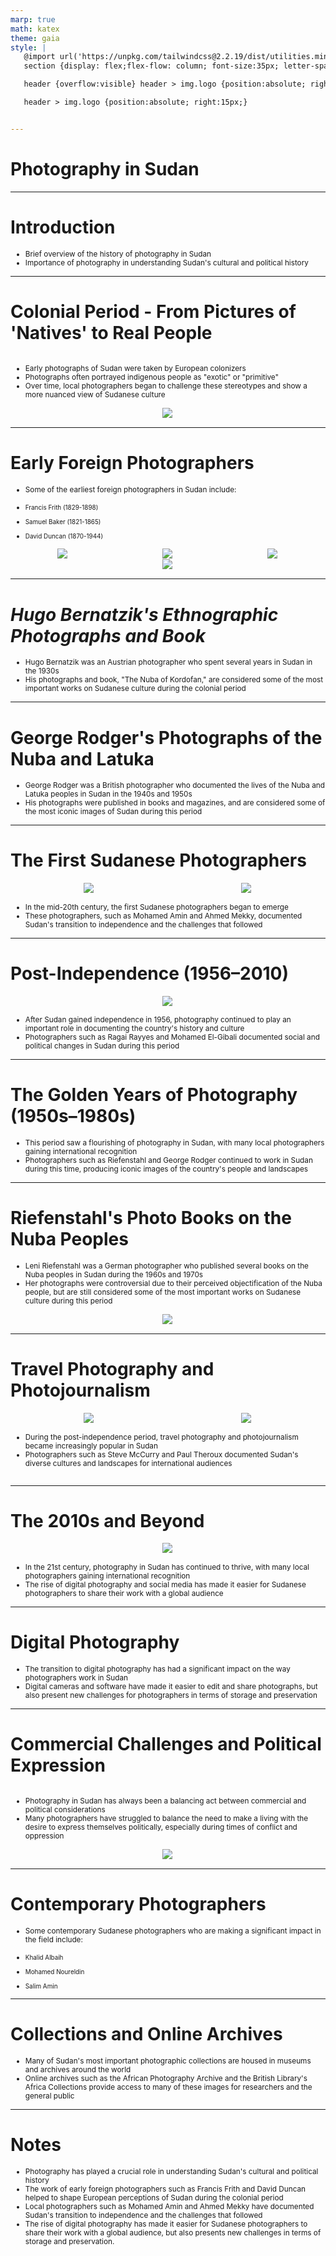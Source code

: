 ```yaml
---
marp: true
math: katex
theme: gaia
style: |
   @import url('https://unpkg.com/tailwindcss@2.2.19/dist/utilities.min.css');
   section {display: flex;flex-flow: column; font-size:35px; letter-spacing:1.4px;}

   header {overflow:visible} header > img.logo {position:absolute; right:15px;}

   header > img.logo {position:absolute; right:15px;}


---
```

<!-- backgroundColor: white -->
<!-- _class: lead -->

 # Photography in Sudan

---
<style scoped>p,li {font-size:0.92em}</style>

 # Introduction
- Brief overview of the history of photography in Sudan
- Importance of photography in understanding Sudan's cultural and political history


---
<style scoped>p,li {font-size:0.84em}</style>

 # Colonial Period - From Pictures of 'Natives' to Real People
<div style='flex:1 1 auto; min-height:0;' class="grid grid-cols-8 gap-4">
<div style='display:flex; flex-flow:column; min-height:0;' class="col-span-4">

- Early photographs of Sudan were taken by European colonizers
- Photographs often portrayed indigenous people as "exotic" or "primitive"
- Over time, local photographers began to challenge these stereotypes and show a more nuanced view of Sudanese culture
</div>

<div style='display:flex; flex-flow:column; min-height:0;' class="col-span-4">

<div style="display: flex; flex: 1 1 auto; flex-flow: row; min-height: 0"><div style="display: flex; flex: 1 1 auto; justify-content: center;min-height:0;min-width:0; margin-bottom:0.1em;;margin-right:0.15em">
<img style='object-fit: contain; max-height:100%; max-width:100%; background-color: rgba(0,0,0,0);' src='https://upload.wikimedia.org/wikipedia/commons/thumb/f/f7/NikosLeontidis_LouisPierreVossion_Sudan1882.jpg/180px-NikosLeontidis_LouisPierreVossion_Sudan1882.jpg'/>
</div>
</div>

</div>

</div>


---
<style scoped>p,li {font-size:0.68em}</style>

 # Early Foreign Photographers
- Some of the earliest foreign photographers in Sudan include:

+ Francis Frith (1829-1898)

+ Samuel Baker (1821-1865)

+ David Duncan (1870-1944)
<div style="display: flex; flex: 1 1 auto; flex-flow: row; min-height: 0"><div style="display: flex; flex: 1 1 auto; justify-content: center;min-height:0;min-width:0; margin-bottom:0.1em;;margin-right:0.15em">
<img style='object-fit: contain; max-height:100%; max-width:100%; background-color: rgba(0,0,0,0);' src='https://upload.wikimedia.org/wikipedia/commons/thumb/4/44/General_Kitchener_and_the_Anglo-egyptian_Nile_Campaign%2C_1898_HU93865.jpg/160px-General_Kitchener_and_the_Anglo-egyptian_Nile_Campaign%2C_1898_HU93865.jpg'/>
</div>
<div style="display: flex; flex: 1 1 auto; justify-content: center;min-height:0;min-width:0; margin-bottom:0.1em;;margin-right:0.15em">
<img style='object-fit: contain; max-height:100%; max-width:100%; background-color: rgba(0,0,0,0);' src='https://upload.wikimedia.org/wikipedia/commons/thumb/d/d7/Henry_Wellcome%27s_photographic_automatic_kite_trolley_aerial_camera_deivce_used_at_Jebel_Moya%2C_Sudan%2C_1912-1913._Unknown_photographer._The_Wellcome_Collection%2C_London.jpg/180px-thumbnail.jpg'/>
</div>
<div style="display: flex; flex: 1 1 auto; justify-content: center;min-height:0;min-width:0; margin-bottom:0.1em;;margin-right:0.15em">
<img style='object-fit: contain; max-height:100%; max-width:100%; background-color: rgba(0,0,0,0);' src='https://upload.wikimedia.org/wikipedia/commons/thumb/2/2c/The_National_Archives_UK_-_CO_1069-15-5.jpg/180px-The_National_Archives_UK_-_CO_1069-15-5.jpg'/>
</div>
</div>
<div style="display: flex; flex: 1 1 auto; flex-flow: row; min-height: 0"><div style="display: flex; flex: 1 1 auto; justify-content: center;min-height:0;min-width:0; margin-bottom:0.1em;;margin-right:0.15em">
<img style='object-fit: contain; max-height:100%; max-width:100%; background-color: rgba(0,0,0,0);' src='https://upload.wikimedia.org/wikipedia/commons/thumb/d/da/Sudanese_woman_LCCN2001705676.jpg/160px-Sudanese_woman_LCCN2001705676.jpg'/>
</div>
</div>


---
<style scoped>p,li {font-size:0.92em}</style>

 # _Hugo Bernatzik's Ethnographic Photographs and Book_

- Hugo Bernatzik was an Austrian photographer who spent several years in Sudan in the 1930s
- His photographs and book, "The Nuba of Kordofan," are considered some of the most important works on Sudanese culture during the colonial period

---
<style scoped>p,li {font-size:0.92em}</style>

 # George Rodger's Photographs of the Nuba and Latuka
- George Rodger was a British photographer who documented the lives of the Nuba and Latuka peoples in Sudan in the 1940s and 1950s
- His photographs were published in books and magazines, and are considered some of the most iconic images of Sudan during this period


---
<style scoped>p,li {font-size:0.84em}</style>

 # The First Sudanese Photographers
<div style="display: flex; flex: 1 1 auto; flex-flow: row; min-height: 0"><div style="display: flex; flex: 1 1 auto; justify-content: center;min-height:0;min-width:0; margin-bottom:0.1em;;margin-right:0.15em">
<img style='object-fit: contain; max-height:100%; max-width:100%; background-color: rgba(0,0,0,0);' src='https://upload.wikimedia.org/wikipedia/commons/thumb/1/19/Portrait_of_a_man_by_Rashid_Mahdi.jpg/140px-Portrait_of_a_man_by_Rashid_Mahdi.jpg'/>
</div>
<div style="display: flex; flex: 1 1 auto; justify-content: center;min-height:0;min-width:0; margin-bottom:0.1em;;margin-right:0.15em">
<img style='object-fit: contain; max-height:100%; max-width:100%; background-color: rgba(0,0,0,0);' src='https://upload.wikimedia.org/wikipedia/commons/thumb/1/10/Sudan_independence_2.png/220px-Sudan_independence_2.png'/>
</div>
</div>

- In the mid-20th century, the first Sudanese photographers began to emerge
- These photographers, such as Mohamed Amin and Ahmed Mekky, documented Sudan's transition to independence and the challenges that followed

---
<style scoped>p,li {font-size:0.88em}</style>

 # Post-Independence (1956–2010)
<div style="display: flex; flex: 1 1 auto; flex-flow: row; min-height: 0"><div style="display: flex; flex: 1 1 auto; justify-content: center;min-height:0;min-width:0; margin-bottom:0.1em;;margin-right:0.15em">
<img style='object-fit: contain; max-height:100%; max-width:100%; background-color: rgba(0,0,0,0);' src='https://upload.wikimedia.org/wikipedia/commons/thumb/0/08/Young_woman_by_Fouad_Hamza_Tibin_1975.jpg/170px-Young_woman_by_Fouad_Hamza_Tibin_1975.jpg'/>
</div>
</div>

- After Sudan gained independence in 1956, photography continued to play an important role in documenting the country's history and culture
- Photographers such as Ragai Rayyes and Mohamed El-Gibali documented social and political changes in Sudan during this period

---
<style scoped>p,li {font-size:0.92em}</style>

 # The Golden Years of Photography (1950s–1980s)

- This period saw a flourishing of photography in Sudan, with many local photographers gaining international recognition
- Photographers such as Riefenstahl and George Rodger continued to work in Sudan during this time, producing iconic images of the country's people and landscapes

---
<style scoped>p,li {font-size:0.88em}</style>

 # Riefenstahl's Photo Books on the Nuba Peoples
- Leni Riefenstahl was a German photographer who published several books on the Nuba peoples in Sudan during the 1960s and 1970s
- Her photographs were controversial due to their perceived objectification of the Nuba people, but are still considered some of the most important works on Sudanese culture during this period
<div style="display: flex; flex: 1 1 auto; flex-flow: row; min-height: 0"><div style="display: flex; flex: 1 1 auto; justify-content: center;min-height:0;min-width:0; margin-bottom:0.1em;;margin-right:0.15em">
<img style='object-fit: contain; max-height:100%; max-width:100%; background-color: rgba(0,0,0,0);' src='https://upload.wikimedia.org/wikipedia/en/a/a9/Peopleofkal.jpg'/>
</div>
</div>


---
<style scoped>p,li {font-size:0.84em}</style>

 # Travel Photography and Photojournalism
<div style='flex:1 1 auto; min-height:0;' class="grid grid-cols-8 gap-4">
<div style='display:flex; flex-flow:column; min-height:0;' class="col-span-4">

<div style="display: flex; flex: 1 1 auto; flex-flow: row; min-height: 0"><div style="display: flex; flex: 1 1 auto; justify-content: center;min-height:0;min-width:0; margin-bottom:0.1em;;margin-right:0.15em">
<img style='object-fit: contain; max-height:100%; max-width:100%; background-color: rgba(0,0,0,0);' src='https://upload.wikimedia.org/wikipedia/commons/thumb/5/53/Sudan_Meroe_Pyramids_2001.JPG/220px-Sudan_Meroe_Pyramids_2001.JPG'/>
</div>
<div style="display: flex; flex: 1 1 auto; justify-content: center;min-height:0;min-width:0; margin-bottom:0.1em;;margin-right:0.15em">
<img style='object-fit: contain; max-height:100%; max-width:100%; background-color: rgba(0,0,0,0);' src='https://upload.wikimedia.org/wikipedia/commons/thumb/a/a3/Working_with_UNHCR_to_help_refugees_in_South_Sudan_%286972528722%29.jpg/221px-Working_with_UNHCR_to_help_refugees_in_South_Sudan_%286972528722%29.jpg'/>
</div>
</div>

</div>

<div style='display:flex; flex-flow:column; min-height:0;' class="col-span-4">

- During the post-independence period, travel photography and photojournalism became increasingly popular in Sudan
- Photographers such as Steve McCurry and Paul Theroux documented Sudan's diverse cultures and landscapes for international audiences
</div>

</div>


---
<style scoped>p,li {font-size:0.88em}</style>

 # The 2010s and Beyond
<div style="display: flex; flex: 1 1 auto; flex-flow: row; min-height: 0"><div style="display: flex; flex: 1 1 auto; justify-content: center;min-height:0;min-width:0; margin-bottom:0.1em;;margin-right:0.15em">
<img style='object-fit: contain; max-height:100%; max-width:100%; background-color: rgba(0,0,0,0);' src='https://upload.wikimedia.org/wikipedia/commons/thumb/2/28/Sudanese_Woman_%2831229891%29.jpeg/160px-Sudanese_Woman_%2831229891%29.jpeg'/>
</div>
</div>

- In the 21st century, photography in Sudan has continued to thrive, with many local photographers gaining international recognition
- The rise of digital photography and social media has made it easier for Sudanese photographers to share their work with a global audience

---
<style scoped>p,li {font-size:0.92em}</style>

 # Digital Photography
- The transition to digital photography has had a significant impact on the way photographers work in Sudan
- Digital cameras and software have made it easier to edit and share photographs, but also present new challenges for photographers in terms of storage and preservation


---
<style scoped>p,li {font-size:0.88em}</style>

 # Commercial Challenges and Political Expression
<div style='flex:1 1 auto; min-height:0;' class="grid grid-cols-8 gap-4">
<div style='display:flex; flex-flow:column; min-height:0;' class="col-span-4">

- Photography in Sudan has always been a balancing act between commercial and political considerations
- Many photographers have struggled to balance the need to make a living with the desire to express themselves politically, especially during times of conflict and oppression
</div>

<div style='display:flex; flex-flow:column; min-height:0;' class="col-span-4">

<div style="display: flex; flex: 1 1 auto; flex-flow: row; min-height: 0"><div style="display: flex; flex: 1 1 auto; justify-content: center;min-height:0;min-width:0; margin-bottom:0.1em;;margin-right:0.15em">
<img style='object-fit: contain; max-height:100%; max-width:100%; background-color: rgba(0,0,0,0);' src='https://upload.wikimedia.org/wikipedia/en/thumb/9/91/Alaa_Salah_by_Lana_H._Haroun.jpg/220px-Alaa_Salah_by_Lana_H._Haroun.jpg'/>
</div>
</div>

</div>

</div>


---
<style scoped>p,li {font-size:0.84em}</style>

 # Contemporary Photographers

- Some contemporary Sudanese photographers who are making a significant impact in the field include:

+ Khalid Albaih

+ Mohamed Noureldin

+ Salim Amin

---
<style scoped>p,li {font-size:0.92em}</style>

 # Collections and Online Archives
- Many of Sudan's most important photographic collections are housed in museums and archives around the world
- Online archives such as the African Photography Archive and the British Library's Africa Collections provide access to many of these images for researchers and the general public


---
<style scoped>p,li {font-size:0.84em}</style>

 # Notes
- Photography has played a crucial role in understanding Sudan's cultural and political history
- The work of early foreign photographers such as Francis Frith and David Duncan helped to shape European perceptions of Sudan during the colonial period
- Local photographers such as Mohamed Amin and Ahmed Mekky have documented Sudan's transition to independence and the challenges that followed
- The rise of digital photography has made it easier for Sudanese photographers to share their work with a global audience, but also presents new challenges in terms of storage and preservation.
